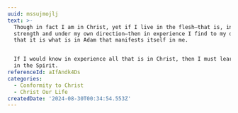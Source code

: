 ```yaml
---
uuid: mssujmojlj
text: >-
  Though in fact I am in Christ, yet if I live in the flesh—that is, in my own
  strength and under my own direction—then in experience I find to my dismay
  that it is what is in Adam that manifests itself in me.


  If I would know in experience all that is in Christ, then I must learn to live
  in the Spirit.
referenceId: aIfAndk4Ds
categories:
  - Conformity to Christ
  - Christ Our Life
createdDate: '2024-08-30T00:34:54.553Z'
---
```


